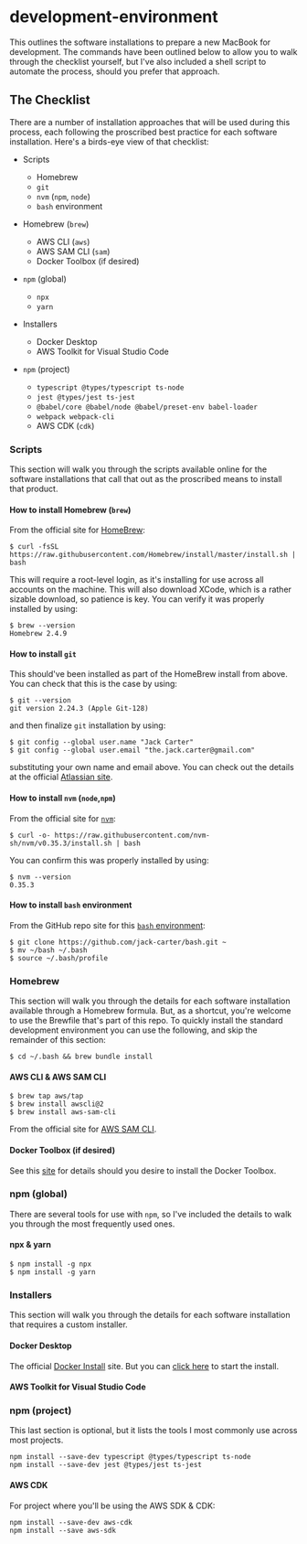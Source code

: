 # development-environment
This outlines the software installations to prepare a new MacBook for development. The commands have been outlined below to allow you to walk through the checklist yourself, but I've also included a shell script to automate the process, should you prefer that approach.

## The Checklist
There are a number of installation approaches that will be used during this process, each following the proscribed best practice for each software installation. Here's a birds-eye view of that checklist:

* Scripts
  * Homebrew
  * `git`
  * `nvm` (`npm`, `node`)
  * `bash` environment

* Homebrew (`brew`)
  * AWS CLI (`aws`)
  * AWS SAM CLI (`sam`)
  * Docker Toolbox (if desired)

* `npm` (global)
  * `npx`
  * `yarn`

* Installers
  * Docker Desktop
  * AWS Toolkit for Visual Studio Code

* `npm` (project)
  * `typescript @types/typescript ts-node`
  * `jest @types/jest ts-jest`
  * `@babel/core @babel/node @babel/preset-env babel-loader`
  * `webpack webpack-cli`
  *  AWS CDK (`cdk`)

### Scripts
This section will walk you through the scripts available online for the software installations that call that out as the proscribed means to install that product.

#### How to install Homebrew (`brew`)
From the official site for [HomeBrew](https://brew.sh):
```
$ curl -fsSL https://raw.githubusercontent.com/Homebrew/install/master/install.sh | bash
```
This will require a root-level login, as it's installing for use across all accounts on the machine. This will also download XCode, which is a rather sizable download, so patience is key. You can verify it was properly installed by using:
```
$ brew --version
Homebrew 2.4.9
```

#### How to install `git`
This should've been installed as part of the HomeBrew install from above. You can check that this is the case by using:
```
$ git --version
git version 2.24.3 (Apple Git-128)
```
and then finalize `git` installation by using:
```
$ git config --global user.name "Jack Carter"
$ git config --global user.email "the.jack.carter@gmail.com"
```
substituting your own name and email above. You can check out the details at the official [Atlassian site](https://www.atlassian.com/git/tutorials/install-git).

#### How to install `nvm` (`node`,`npm`)
From the official site for [`nvm`](https://github.com/nvm-sh/nvm):
```
$ curl -o- https://raw.githubusercontent.com/nvm-sh/nvm/v0.35.3/install.sh | bash
```
You can confirm this was properly installed by using:
```
$ nvm --version
0.35.3
```

#### How to install `bash` environment
From the GitHub repo site for this [`bash` environment](https://github.com/jack-carter/bash):
```
$ git clone https://github.com/jack-carter/bash.git ~
$ mv ~/bash ~/.bash
$ source ~/.bash/profile
```

### Homebrew
This section will walk you through the details for each software installation available through a Homebrew formula. But, as a shortcut, you're welcome to use the Brewfile that's part of this repo. To quickly install the standard development environment you can use the following, and skip the remainder of this section:
```
$ cd ~/.bash && brew bundle install
```

#### AWS CLI & AWS SAM CLI
```
$ brew tap aws/tap
$ brew install awscli@2
$ brew install aws-sam-cli
```
From the official site for [AWS SAM CLI](https://docs.aws.amazon.com/serverless-application-model/latest/developerguide/serverless-sam-cli-install-mac.html).

#### Docker Toolbox (if desired)
See this [site](https://medium.com/@yutafujii_59175/a-complete-one-by-one-guide-to-install-docker-on-your-mac-os-using-homebrew-e818eb4cfc3) for details should you desire to install the Docker Toolbox.

### npm (global)
There are several tools for use with `npm`, so I've included the details to walk you through the most frequently used ones.

#### npx & yarn
```
$ npm install -g npx
$ npm install -g yarn
```

### Installers
This section will walk you through the details for each software installation that requires a custom installer.

#### Docker Desktop
The official [Docker Install](https://docs.docker.com/docker-for-mac/install/) site. But you can [click here](https://download.docker.com/mac/stable/Docker.dmg) to start the install.

#### AWS Toolkit for Visual Studio Code

### npm (project)
This last section is optional, but it lists the tools I most commonly use across most projects.
```
npm install --save-dev typescript @types/typescript ts-node
npm install --save-dev jest @types/jest ts-jest
```
#### AWS CDK
For project where you'll be using the AWS SDK & CDK:
```
npm install --save-dev aws-cdk
npm install --save aws-sdk
```

